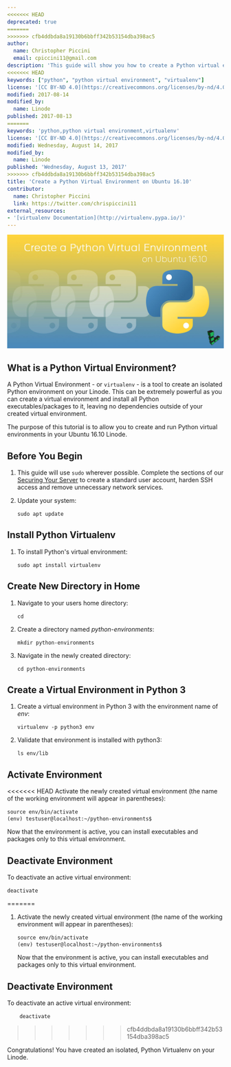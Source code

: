 ```yaml
---
<<<<<<< HEAD
deprecated: true
=======
>>>>>>> cfb4ddbda8a19130b6bbff342b53154dba398ac5
author:
  name: Christopher Piccini
  email: cpiccini11@gmail.com
description: 'This guide will show you how to create a Python virtual environment on your Ubuntu 16.10 Linode.'
<<<<<<< HEAD
keywords: ["python", "python virtual environment", "virtualenv"]
license: '[CC BY-ND 4.0](https://creativecommons.org/licenses/by-nd/4.0)'
modified: 2017-08-14
modified_by:
  name: Linode
published: 2017-08-13
=======
keywords: 'python,python virtual environment,virtualenv'
license: '[CC BY-ND 4.0](https://creativecommons.org/licenses/by-nd/4.0)'
modified: Wednesday, August 14, 2017
modified_by:
  name: Linode
published: 'Wednesday, August 13, 2017'
>>>>>>> cfb4ddbda8a19130b6bbff342b53154dba398ac5
title: 'Create a Python Virtual Environment on Ubuntu 16.10'
contributor:
  name: Christopher Piccini
  link: https://twitter.com/chrispiccini11
external_resources:
- '[virtualenv Documentation](http://virtualenv.pypa.io/)'
---
```


![Create a Python Virtual Environment on Ubuntu 16.10](/docs/assets/python-ve-u16-title.jpg "Create a Python Virtual Environment on Ubuntu 16.10")

## What is a Python Virtual Environment?

A Python Virtual Environment - or `virtualenv` - is a tool to create an isolated Python environment on your Linode. This can be extremely powerful as you can create a virtual environment and install all Python executables/packages to it, leaving no dependencies outside of your created virtual environment.

The purpose of this tutorial is to allow you to create and run Python virtual environments in your Ubuntu 16.10 Linode.

## Before You Begin

1.  This guide will use `sudo` wherever possible. Complete the sections of our [Securing Your Server](/docs/security/securing-your-server) to create a standard user account, harden SSH access and remove unnecessary network services.

2.  Update your system:

        sudo apt update

## Install Python Virtualenv

1.  To install Python's virtual environment:

        sudo apt install virtualenv

## Create New Directory in Home

1.  Navigate to your users home directory:

        cd

2.  Create a directory named *python-environments*:

        mkdir python-environments

3.  Navigate in the newly created directory:

        cd python-environments

## Create a Virtual Environment in Python 3

1.  Create a virtual environment in Python 3 with the environment name of *env*:

        virtualenv -p python3 env

2.  Validate that environment is installed with python3:

        ls env/lib

## Activate Environment

<<<<<<< HEAD
Activate the newly created virtual environment (the name of the working environment will appear in parentheses):

    source env/bin/activate
    (env) testuser@localhost:~/python-environments$

Now that the environment is active, you can install executables and packages only to this virtual environment.

## Deactivate Environment

To deactivate an active virtual environment:

    deactivate
=======
1.  Activate the newly created virtual environment (the name of the working environment will appear in parentheses):

        source env/bin/activate
        (env) testuser@localhost:~/python-environments$

    Now that the environment is active, you can install executables and packages only to this virtual environment.

## Deactivate Environment

To deactivate an active virtual environment: 

        deactivate
>>>>>>> cfb4ddbda8a19130b6bbff342b53154dba398ac5

Congratulations! You have created an isolated, Python Virtualenv on your Linode.
